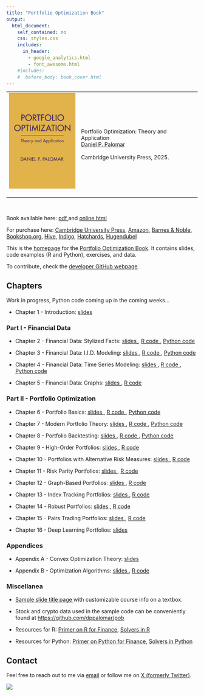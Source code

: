 ```yaml
---
title: "Portfolio Optimization Book"
output:
  html_document:
    self_contained: no
    css: styles.css
    includes:
      in_header:
        - google_analytics.html
        - font_awesome.html
    #includes:
    #  before_body: book_cover.html
---
```



<table class="imgtable"><tr>
<td><img src="book_cover.jpg" width="175px" />&nbsp;</td>
<td align="left"><p>Portfolio Optimization: Theory and Application<br />
<a href="https://www.danielppalomar.com/">Daniel P. Palomar</a> <br /><br />
Cambridge University Press, 2025.</p>
</td></tr></table>
<p><br />

Book available here: [pdf <i class="fas fa-file-pdf"></i>](portfolio-optimization-book.pdf) and [online html <i class="fas fa-globe"></i>](https://bookdown.org/palomar/portfoliooptimizationbook)

For purchase here: [Cambridge University Press](https://www.cambridge.org/hk/universitypress/subjects/mathematics/mathematical-finance/portfolio-optimization-theory-and-application?format=HB&isbn=9781009428088), [Amazon](https://a.co/d/9XLMjSw), [Barnes & Noble](https://www.barnesandnoble.com/w/portfolio-optimization-daniel-p-palomar/1146540789?ean=9781009428088), [Bookshop.org](https://uk.bookshop.org/p/books/portfolio-optimization-theory-and-application-daniel-p-palomar/7796814), [Hive](https://www.hive.co.uk/Product/Daniel-P-Hong-Kong-University-of-Science-and-Technology-Palomar/Portfolio-Optimization--Theory-and-Application/31283293), [Indigo](https://www.indigo.ca/en-ca/portfolio-optimization-theory-and-application/9781009428088.html), [Hatchards](https://www.hatchards.co.uk/book/portfolio-optimization/daniel-p-palomar/9781009428088), [Hugendubel](https://www.hugendubel.de/de/buch_gebunden/daniel_p_palomar-portfolio_optimization-49457055-produkt-details.html)

This is the [homepage](https://portfoliooptimizationbook.com) for the [Portfolio Optimization Book](https://bookdown.org/palomar/portfoliooptimizationbook). It contains slides, code examples (R and Python), exercises, and data.

To contribute, check the [developer GitHub webpage](https://github.com/portfoliooptimizationbook).



## Chapters
Work in progress, Python code coming up in the coming weeks...


- Chapter 1 - Introduction:
  [slides <i class="fas fa-file-pdf"></i>](slides/slides-intro.pdf)



### Part I - Financial Data
- Chapter 2 - Financial Data: Stylized Facts:
  [slides <i class="fas fa-file-pdf"></i>](slides/slides-stylized-facts.pdf), 
  [R code <i class="fab fa-r-project"></i>](R-code/R-stylized-facts.html),
  [Python code <i class="fab fa-python"></i>](python-code/python-stylized-facts.html)

- Chapter 3 - Financial Data: I.I.D. Modeling:
  [slides <i class="fas fa-file-pdf"></i>](slides/slides-data-iid.pdf),
  [R code <i class="fab fa-r-project"></i>](R-code/R-data-iid.html),
  [Python code <i class="fab fa-python"></i>](python-code/python-data-iid.html)

- Chapter 4 - Financial Data: Time Series Modeling:
  [slides <i class="fas fa-file-pdf"></i>](slides/slides-data-time-series.pdf),
  [R code <i class="fab fa-r-project"></i>](R-code/R-data-time-series.html),
  [Python code <i class="fab fa-python"></i>](python-code/python-data-time-series.html)

- Chapter 5 - Financial Data: Graphs:
  [slides <i class="fas fa-file-pdf"></i>](slides/slides-data-graphs.pdf),
  [R code <i class="fab fa-r-project"></i>](R-code/R-data-graphs.html)



### Part II - Portfolio Optimization
- Chapter 6 - Portfolio Basics: 
  [slides <i class="fas fa-file-pdf"></i>](slides/slides-portfolio-basics.pdf),
  [R code <i class="fab fa-r-project"></i>](R-code/R-portfolio-basics.html),
  [Python code <i class="fab fa-python"></i>](python-code/python-portfolio-basics.html)

- Chapter 7 - Modern Portfolio Theory: 
  [slides <i class="fas fa-file-pdf"></i>](slides/slides-modern-portfolio-theory.pdf),
  [R code <i class="fab fa-r-project"></i>](R-code/R-modern-portfolio-theory.html),
  [Python code <i class="fab fa-python"></i>](python-code/python-modern-portfolio-theory.html)

- Chapter 8 - Portfolio Backtesting: 
  [slides <i class="fas fa-file-pdf"></i>](slides/slides-backtesting.pdf),
  [R code <i class="fab fa-r-project"></i>](R-code/R-backtesting.html),
  [Python code <i class="fab fa-python"></i>](python-code/python-backtesting.html)

- Chapter 9 - High-Order Portfolios:
  [slides <i class="fas fa-file-pdf"></i>](slides/slides-high-order-portfolios.pdf),
  [R code <i class="fab fa-r-project"></i>](R-code/R-high-order-portfolios.html)

- Chapter 10 - Portfolios with Alternative Risk Measures:
  [slides <i class="fas fa-file-pdf"></i>](slides/slides-alt-risk-portfolios.pdf),
  [R code <i class="fab fa-r-project"></i>](R-code/R-alt-risk-portfolios.html)

- Chapter 11 - Risk Parity Portfolios:
  [slides <i class="fas fa-file-pdf"></i>](slides/slides-rpp.pdf),
  [R code <i class="fab fa-r-project"></i>](R-code/R-rpp.html)

- Chapter 12 - Graph-Based Portfolios:
  [slides <i class="fas fa-file-pdf"></i>](slides/slides-graph-portfolios.pdf),
  [R code <i class="fab fa-r-project"></i>](R-code/R-graph-portfolios.html)

- Chapter 13 - Index Tracking Portfolios:
  [slides <i class="fas fa-file-pdf"></i>](slides/slides-index-tracking.pdf),
  [R code <i class="fab fa-r-project"></i>](R-code/R-index-tracking.html)

- Chapter 14 - Robust Portfolios:
  [slides <i class="fas fa-file-pdf"></i>](slides/slides-robust-portfolios.pdf),
  [R code <i class="fab fa-r-project"></i>](R-code/R-robust-portfolios.html)

- Chapter 15 - Pairs Trading Portfolios:
  [slides <i class="fas fa-file-pdf"></i>](slides/slides-pairs-trading.pdf),
  [R code <i class="fab fa-r-project"></i>](R-code/R-pairs-trading.html)

- Chapter 16 - Deep Learning Portfolios:
  [slides <i class="fas fa-file-pdf"></i>](slides/slides-deep-portfolios.pdf)



### Appendices
- Appendix A - Convex Optimization Theory:
  [slides <i class="fas fa-file-pdf"></i>](slides/slides-convex-optimization-theory.pdf)

- Appendix B - Optimization Algorithms:
  [slides <i class="fas fa-file-pdf"></i>](slides/slides-optimization-algorithms.pdf), 
  [R code <i class="fab fa-r-project"></i>](R-code/R-optimization-algorithms.html)



### Miscellanea

- [Sample slide title page <i class="fas fa-file-pdf"></i>](slides/sample-slides-title-page.pdf) with customizable course info on a textbox.

- Stock and crypto data used in the sample code can be conveniently found at https://github.com/dppalomar/pob

- Resources for R: [Primer on R for Finance](R-code/R-primer.html), [Solvers in R](python-code/R-solvers.html)

- Resources for Python: [Primer on Python for Finance](python-code/python-primer.html), [Solvers in Python](python-code/python-solvers.html)



## Contact
Feel free to reach out to me via [email](mailto:daniel.p.palomar@gmail.com) or follow me on [X (formerly Twitter)](https://twitter.com/danielppalomar).

![](https://visitor-badge.laobi.icu/badge?page_id=portfoliooptimizationbook.com)



